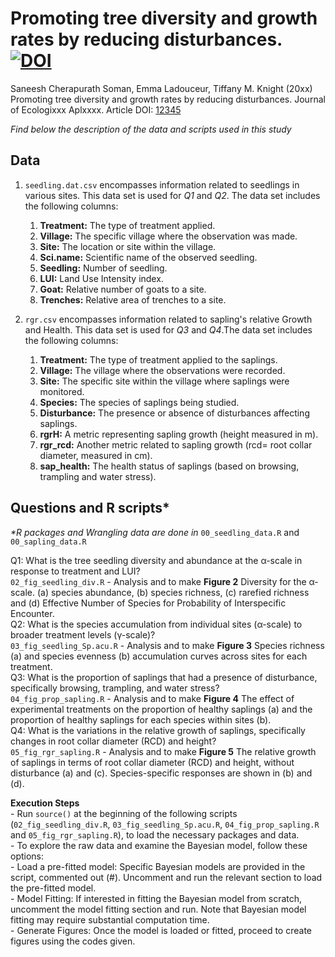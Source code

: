 # Promoting tree diversity and growth rates by reducing disturbances.   [![DOI](https://zenodo.org/badge/12345.svg)](https://zenodo.org/badge/latestdoi/12345)

Saneesh Cherapurath Soman, Emma Ladouceur, Tiffany M. Knight (20xx) Promoting tree diversity and growth rates by reducing disturbances.
Journal of Ecologixxx Aplxxxx. Article DOI: [12345](https://doi.org/1234)


_Find below the description of the data and scripts used in this study_

## Data
1. `seedling.dat.csv` encompasses information related to seedlings in various sites. This data set is used for _Q1_ and _Q2_. The data set includes the following columns:

      1. **Treatment:** The type of treatment applied.
      2. **Village:** The specific village where the observation was made.
      3. **Site:** The location or site within the village.
    4. **Sci.name:** Scientific name of the observed seedling.
    5. **Seedling:** Number of seedling.
    6. **LUI:** Land Use Intensity index.
    7. **Goat:** Relative number of goats to a site.
    8. **Trenches:** Relative area of trenches to a site.
  
2. `rgr.csv` encompasses information related  to sapling's relative Growth and Health. This data set is used for _Q3_ and _Q4_.The data set includes the following columns:

    1. **Treatment:** The type of treatment applied to the saplings.
    2. **Village:** The village where the observations were recorded.
    3. **Site:** The specific site within the village where saplings were monitored.
    4. **Species:** The species of saplings being studied.
    5. **Disturbance:** The presence or absence of disturbances affecting saplings.
    6. **rgrH:** A metric representing sapling growth (height measured in m).
    7. **rgr_rcd:** Another metric related to sapling growth (rcd= root collar diameter, measured in cm).
    8. **sap_health:** The health status of saplings (based on browsing, trampling and water stress).
## Questions and R scripts*

_*R packages and Wrangling data are done in_ `00_seedling_data.R` and `00_sapling_data.R`

Q1: What is the tree seedling diversity and abundance at the α-scale in response to treatment and LUI?   
`02_fig_seedling_div.R` - Analysis and to make **Figure 2** Diversity for the α-scale. (a) species abundance, (b) species richness, (c) rarefied richness and (d) Effective Number of Species for Probability of Interspecific Encounter.    
Q2:  What is the species accumulation from individual sites (α-scale) to broader treatment levels (γ-scale)?  
`03_fig_seedling_Sp.acu.R` -  Analysis and to make **Figure 3** Species richness (a) and species evenness (b) accumulation curves across sites for each treatment.  
Q3:   What is the proportion of saplings that had a presence of disturbance, specifically browsing, trampling, and water stress?    
`04_fig_prop_sapling.R` -  Analysis and to make **Figure 4** The effect of experimental treatments on the proportion of healthy saplings (a) and the proportion of healthy saplings for each species within sites (b).   
Q4:   What is the variations in the relative growth of saplings, specifically changes in root collar diameter (RCD) and height?    
`05_fig_rgr_sapling.R`  - Analysis and to make **Figure 5** The relative growth of saplings in terms of root collar diameter (RCD) and height, without disturbance (a) and (c). Species-specific responses are shown in (b) and (d).  

**Execution Steps**  
     - Run `source()` at the beginning of the following scripts (`02_fig_seedling_div.R`, `03_fig_seedling_Sp.acu.R`, `04_fig_prop_sapling.R` and  `05_fig_rgr_sapling.R`), to load the necessary packages and data.  
     - To explore the raw data and examine the Bayesian model, follow these options:  
     - Load a pre-fitted model: Specific Bayesian models are provided in the script, commented out (#). Uncomment and run the relevant section to load the pre-fitted model.  
     - Model Fitting: If interested in fitting the Bayesian model from scratch, uncomment the model fitting section and run. Note that Bayesian model fitting may require substantial computation time.  
     - Generate Figures: Once the model is loaded or fitted, proceed to create figures using the codes given.  

